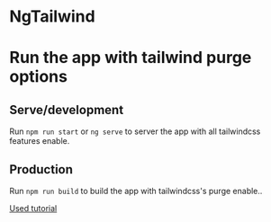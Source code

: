 # NgTailwind

# Run the app with tailwind purge options

## Serve/development

Run `npm run start` or `ng serve` to server the app with all tailwindcss features enable.

## Production

Run `npm run build` to build the app with tailwindcss's purge enable..

[Used tutorial](https://jacobneterer.medium.com/angular-and-tailwindcss-2388fb6e0bab)

